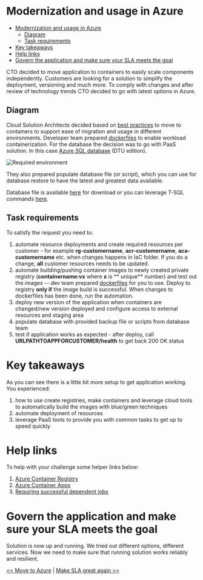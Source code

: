 ﻿# Modernization and usage in Azure

<!-- TOC -->
* [Modernization and usage in Azure](#modernization-and-usage-in-azure)
  * [Diagram](#diagram)
  * [Task requirements](#task-requirements)
* [Key takeaways](#key-takeaways)
* [Help links](#help-links)
* [Govern the application and make sure your SLA meets the goal](#govern-the-application-and-make-sure-your-sla-meets-the-goal)
<!-- TOC -->

CTO decided to move application to containers to easily scale components independently. Customers are looking for a
solution to simplify the deployment, versioning and much more. To comply with changes and after review of technology
trends CTO decided to go with latest options in Azure.

## Diagram

Cloud Solution Architects decided based
on [best practices](https://docs.microsoft.com/en-us/azure/cloud-adoption-framework/) to move to containers to support
ease of migration and usage in different environments. Developer team prepared [dockerfiles](../containers) to enable
workload containerization. For the database the decision was to go with PaaS solution. In this
case [Azure SQL database](https://azure.microsoft.com/en-us/products/azure-sql/) (DTU edition).

![Required environment](https://webeudatastorage.blob.core.windows.net/web/ama-container-app-basic-info.png)

They also prepared populate database file (or script), which you can use for database restore to have the latest and
greatest data available.

Database file is available [here](../scripts/PWSH/03-Modernization/TTADB.bak) for download or you can leverage T-SQL
commands [here](../scripts/PWSH/03-Modernization/ttadb.sql).

## Task requirements

To satisfy the request you need to:

1. automate resource deployments and create required resources per customer - for example **rg-customername**,
   **acr-customername**, **aca-customername** etc. when changes happens in IaC folder. If you do a change, **all**
   customer resources needs to be updated.
2. automate building/pushing container images to newly created private registry (**containername:vx** where **x** is **
   unique** number) and test out the images -- dev team prepared [dockerfiles](../containers) for you to use. Deploy to
   registry **only if** the image build is successful. When changes to dockerfiles has been done, run the automation.
3. deploy new version of the application when containers are changed/new version deployed and configure access to
   external resources and staging area
4. populate database with provided backup file or scripts from database team
5. test if application works as expected - after deploy, call **URLPATHTOAPPFORCUSTOMER/health** to get back 200 OK
   status

# Key takeaways

As you can see there is a little bit more setup to get application working. You experienced:

1. how to use create registries, make containers and leverage cloud tools to automatically build the images with
   blue/green techniques
2. automate deployment of resources
3. leverage PaaS tools to provide you with common tasks to get up to speed quickly

# Help links

To help with your challenge some helper links below:

1. [Azure Container Registry](https://learn.microsoft.com/en-us/azure/container-registry/container-registry-quickstart-task-cli)
2. [Azure Container Apps](https://learn.microsoft.com/en-us/azure/container-apps/overview)
3. [Requiring successful dependent jobs](https://docs.github.com/en/actions/using-jobs/using-jobs-in-a-workflow#example-requiring-successful-dependent-jobs)

# Govern the application and make sure your SLA meets the goal

Solution is now up and running. We tried out different options, different services. Now we need to make sure that
running solution works reliably and resilient.

[<< Move to Azure](./01-move-to-IaaS-Azure.md) | [ Make SLA great again >>](./05-monitoring-basics.md)